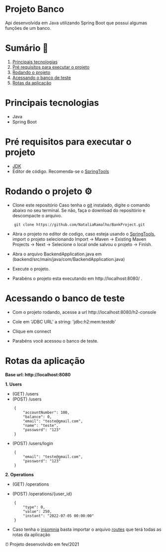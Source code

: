 # Projeto Banco
Api desenvolvida em Java utilizando Spring Boot que possui algumas funções de um banco.

Sumário 📑 
=================
   1. [Principais tecnologias](#Principais-tecnologias)
   2. [Pré requisitos para executar o projeto](#Pré-requisitos-para-executar-o-projeto)
   3. [Rodando o projeto](#Rodando-o-projeto)
   4. [Acessando o banco de teste](#Acessando-o-banco-de-teste)
   5. [Rotas da aplicação ](#Rotas-da-aplicação )

# Principais tecnologias
- Java
- Spring Boot

# Pré requisitos para executar o projeto 
- [JDK](https://www.oracle.com/java/technologies/downloads/#java18)
- Editor de código. Recomenda-se o [SpringTools](https://spring.io/tools)

# Rodando o projeto ⚙️

- Clone este repositório 
Caso tenha o [git](https://git-scm.com/downloads) instalado, digite o comando abaixo no seu terminal. 
Se não, faça o download do repositório e descompacte o arquivo.

`````
    git clone https://github.com/NataliaRamalho/BankProject.git
`````

- Abra o projeto no editor de codigo, caso esteja usando o [SpringTools](https://spring.io/tools), import o projeto selecionando Import -> Maven -> Existing Maven Projects -> Next -> Selecione o local onde salvou o projeto -> Finish.

- Abra o arquivo BackendApplication.java em (backend/src/main/java/com/BackendApplication.java)

- Execute o projeto.

- Parabéns o projeto esta executando em http://localhost:8080/ .

# Acessando o banco de teste 

- Com o projeto rodando, acesse a url http://localhost:8080/h2-console

- Cole em 'JDBC URL' a string: 'jdbc:h2:mem:testdb' 

- Clique em connect

- Parabéns você acessou o banco de teste.

# Rotas da aplicação 
**Base url: http://localhost:8080**

**1. Users**
- (GET) /users        
- (POST) /users   

`````
    {
        "accountNumber": 100,
        "balance": 0,
        "email": "teste@gmail.com",
        "name": "teste",
        "password": "123"
    }
`````
- (POST) /users/login 

```
    {
        "email": "teste@gmail.com",
        "password": "123"
    }
```


**2. Operations**

- (GET) /operations 

- (POST) /operations/{user_id}
```
    {
        "type": 0,
        "value": 250,
        "instant": "2022-07-05 00:00:00"
    }
```

- Caso tenha o [insomnia](https://insomnia.rest/download) basta importar o arquivo [routes](https://github.com/NataliaRamalho/BankProject/blob/main/routes) que terá todas as rotas da aplicação

⏰ Projeto desenvolvido em fev/2021